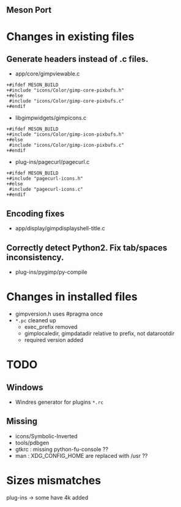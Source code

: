 Meson Port
-----------

# Changes in existing files

## Generate headers instead of .c files.
* app/core/gimpviewable.c
```
+#ifdef MESON_BUILD
+#include "icons/Color/gimp-core-pixbufs.h"
+#else
 #include "icons/Color/gimp-core-pixbufs.c"
+#endif
```

* libgimpwidgets/gimpicons.c
```
+#ifdef MESON_BUILD
+#include "icons/Color/gimp-icon-pixbufs.h"
+#else
 #include "icons/Color/gimp-icon-pixbufs.c"
+#endif
```

* plug-ins/pagecurl/pagecurl.c
```
+#ifdef MESON_BUILD
+#include "pagecurl-icons.h"
+#else
 #include "pagecurl-icons.c"
+#endif
```

## Encoding fixes
* app/display/gimpdisplayshell-title.c

## Correctly detect Python2. Fix tab/spaces inconsistency.
* plug-ins/pygimp/py-compile


# Changes in installed files
* gimpversion.h uses #pragma once
* `*.pc` cleaned up
  - exec_prefix removed
  - gimplocaledir, gimpdatadir relative to prefix, not datarootdir
  - required version added


# TODO

## Windows
* Windres generator for plugins `*.rc`


## Missing
* icons/Symbolic-Inverted
* tools/pdbgen
* gtkrc : missing python-fu-console ??
* man : XDG_CONFIG_HOME are replaced with /usr ??

# Sizes mismatches
plug-ins -> some have 4k added
